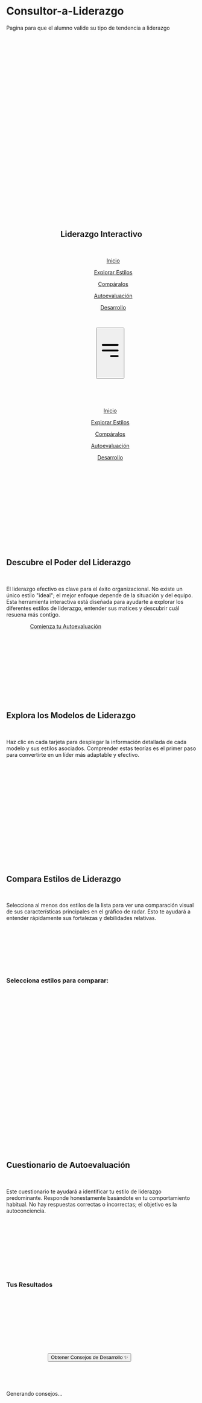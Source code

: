 # Consultor-a-Liderazgo
Pagina para que el alumno valide su tipo de tendencia a liderazgo
<!DOCTYPE html>

<html lang="es" class="scroll-smooth">

<head>

    <meta charset="UTF-8">

    <meta name="viewport" content="width=device-width, initial-scale=1.0">

    <title>Explorador Interactivo de Estilos de Liderazgo</title>

    <script src="https://cdn.tailwindcss.com"></script>

    <script src="https://cdn.jsdelivr.net/npm/chart.js"></script>

    <link rel="preconnect" href="https://fonts.googleapis.com">

    <link rel="preconnect" href="https://fonts.gstatic.com" crossorigin>

    <link href="https://fonts.googleapis.com/css2?family=Inter:wght@400;600;700&display=swap" rel="stylesheet">

    <!-- Chosen Palette: Calm Authority -->

    <!-- Application Structure Plan: La aplicación está diseñada como una SPA de varias secciones con una barra de navegación fija para facilitar el acceso no lineal. La estructura es: 1) Inicio: Una bienvenida y resumen. 2) Explorar Estilos: Un diseño de tarjetas interactivas para descubrir cada modelo de liderazgo, evitando la sobrecarga de información. 3) Compáralos: Una herramienta de comparación visual con un gráfico de radar dinámico para analizar las diferencias clave, superando una tabla estática. 4) Autoevaluación: Una implementación interactiva del cuestionario del informe con resultados visuales (gráficos de barras) para una autocomprensión inmediata. 5) Desarrollo: Consejos prácticos presentados en un formato de acordeón para una fácil digestión. Esta arquitectura transforma el informe lineal en una herramienta de aprendizaje experiencial, guiando al usuario desde el conocimiento general hasta la autoevaluación y el desarrollo personal de una manera lógica e intuitiva. -->

    <!-- Visualization & Content Choices: 1) Modelos de Liderazgo -> Goal: Informar/Explorar -> Viz: Tarjetas interactivas (HTML/CSS) que revelan contenido detallado -> Interaction: Click para expandir -> Justification: Presentación limpia y organizada. 2) Comparación de Estilos -> Goal: Comparar/Analizar -> Viz: Gráfico de Radar (Chart.js) -> Interaction: Selección de estilos mediante checkboxes para actualizar el gráfico dinámicamente -> Justification: El radar permite una comparación multidimensional instantánea (control, autonomía, etc.), que es más perspicaz que una tabla. 3) Cuestionario SAIF -> Goal: Autoevaluación -> Viz: Formulario interactivo y Gráfico de Barras de resultados (Chart.js) -> Interaction: El usuario responde y presiona un botón para ver sus puntuaciones visualizadas -> Justification: Convierte un test estático en una experiencia personalizada y atractiva, con resultados fáciles de interpretar. 4) Rejilla de Blake y Mouton -> Goal: Organizar/Explicar -> Viz: Rejilla 2x2 interactiva (HTML/CSS) -> Interaction: Hover para ver tooltip, Click para ver detalle -> Justification: Una representación visual-espacial es superior al texto para explicar un modelo bidimensional. -->

    <!-- CONFIRMATION: NO SVG graphics used. NO Mermaid JS used. -->

    <style>

        body {

            font-family: 'Inter', sans-serif;

            background-color: #FDFBF7;

            color: #2c3e50;

        }

        .chart-container {

            position: relative;

            width: 100%;

            max-width: 600px;

            margin-left: auto;

            margin-right: auto;

            height: 400px;

            max-height: 50vh;

        }

        @media (min-width: 768px) {

            .chart-container {

                height: 500px;

            }

        }

        .nav-link {

            transition: color 0.3s, border-bottom-color 0.3s;

            border-bottom: 2px solid transparent;

        }

        .nav-link:hover, .nav-link.active {

            color: #b49b6b;

            border-bottom-color: #b49b6b;

        }

        .btn-primary {

            background-color: #2c3e50;

            color: #FDFBF7;

            transition: background-color 0.3s;

        }

        .btn-primary:hover {

            background-color: #3e5670;

        }

        .card {

            background-color: #FFFFFF;

            border: 1px solid #e0e0e0;

            transition: transform 0.3s, box-shadow 0.3s;

        }

        .card:hover {

            transform: translateY(-5px);

            box-shadow: 0 10px 20px rgba(0,0,0,0.08);

        }

        .blake-mouton-grid-item {

            border: 2px solid #e0e0e0;

            transition: background-color 0.3s, border-color 0.3s;

        }

        .blake-mouton-grid-item:hover {

            background-color: #f0f5f9;

            border-color: #b49b6b;

        }

    </style>

</head>

<body class="antialiased">



    <header id="main-header" class="bg-white/80 backdrop-blur-md shadow-sm sticky top-0 z-50">

        <nav class="container mx-auto px-6 py-4 flex justify-between items-center">

            <h1 class="text-xl md:text-2xl font-bold text-gray-800">Liderazgo Interactivo</h1>

            <div class="hidden md:flex items-center space-x-6">

                <a href="#inicio" class="nav-link px-2 py-1">Inicio</a>

                <a href="#explorar" class="nav-link px-2 py-1">Explorar Estilos</a>

                <a href="#comparar" class="nav-link px-2 py-1">Compáralos</a>

                <a href="#autoevaluacion" class="nav-link px-2 py-1">Autoevaluación</a>

                <a href="#desarrollo" class="nav-link px-2 py-1">Desarrollo</a>

            </div>

            <button id="mobile-menu-button" class="md:hidden focus:outline-none">

                <svg class="w-6 h-6" fill="none" stroke="currentColor" viewBox="0 0 24 24" xmlns="http://www.w3.org/2000/svg"><path stroke-linecap="round" stroke-linejoin="round" stroke-width="2" d="M4 6h16M4 12h16m-7 6h7"></path></svg>

            </button>

        </nav>

        <div id="mobile-menu" class="hidden md:hidden">

            <a href="#inicio" class="block py-2 px-6 text-sm hover:bg-gray-100">Inicio</a>

            <a href="#explorar" class="block py-2 px-6 text-sm hover:bg-gray-100">Explorar Estilos</a>

            <a href="#comparar" class="block py-2 px-6 text-sm hover:bg-gray-100">Compáralos</a>

            <a href="#autoevaluacion" class="block py-2 px-6 text-sm hover:bg-gray-100">Autoevaluación</a>

            <a href="#desarrollo" class="block py-2 px-6 text-sm hover:bg-gray-100">Desarrollo</a>

        </div>

    </header>



    <main>

        <section id="inicio" class="py-20 bg-white">

            <div class="container mx-auto px-6 text-center">

                <h2 class="text-4xl font-bold mb-4">Descubre el Poder del Liderazgo</h2>

                <p class="text-lg text-gray-600 max-w-3xl mx-auto mb-8">El liderazgo efectivo es clave para el éxito organizacional. No existe un único estilo "ideal"; el mejor enfoque depende de la situación y del equipo. Esta herramienta interactiva está diseñada para ayudarte a explorar los diferentes estilos de liderazgo, entender sus matices y descubrir cuál resuena más contigo.</p>

                <a href="#autoevaluacion" class="btn-primary font-bold py-3 px-8 rounded-full inline-block">Comienza tu Autoevaluación</a>

            </div>

        </section>



        <section id="explorar" class="py-20">

            <div class="container mx-auto px-6">

                <div class="text-center mb-12">

                    <h2 class="text-3xl font-bold">Explora los Modelos de Liderazgo</h2>

                    <p class="text-md text-gray-600 max-w-2xl mx-auto mt-2">Haz clic en cada tarjeta para desplegar la información detallada de cada modelo y sus estilos asociados. Comprender estas teorías es el primer paso para convertirte en un líder más adaptable y efectivo.</p>

                </div>

                <div id="styles-container" class="space-y-8"></div>

            </div>

        </section>

       

        <section id="comparar" class="py-20 bg-white">

            <div class="container mx-auto px-6">

                <div class="text-center mb-12">

                    <h2 class="text-3xl font-bold">Compara Estilos de Liderazgo</h2>

                    <p class="text-md text-gray-600 max-w-2xl mx-auto mt-2">Selecciona al menos dos estilos de la lista para ver una comparación visual de sus características principales en el gráfico de radar. Esto te ayudará a entender rápidamente sus fortalezas y debilidades relativas.</p>

                </div>

                <div class="flex flex-col md:flex-row gap-8">

                    <div id="comparison-options" class="w-full md:w-1/3">

                        <h3 class="font-bold mb-4 text-lg">Selecciona estilos para comparar:</h3>

                        <div class="space-y-2"></div>

                    </div>

                    <div class="w-full md:w-2/3">

                         <div class="chart-container">

                            <canvas id="comparison-chart"></canvas>

                        </div>

                    </div>

                </div>

            </div>

        </section>



        <section id="autoevaluacion" class="py-20">

            <div class="container mx-auto px-6">

                 <div class="text-center mb-12">

                    <h2 class="text-3xl font-bold">Cuestionario de Autoevaluación</h2>

                    <p class="text-md text-gray-600 max-w-2xl mx-auto mt-2">Este cuestionario te ayudará a identificar tu estilo de liderazgo predominante. Responde honestamente basándote en tu comportamiento habitual. No hay respuestas correctas o incorrectas; el objetivo es la autoconciencia.</p>

                </div>

                <div class="max-w-4xl mx-auto">

                    <div id="questionnaire-form" class="bg-white p-8 rounded-xl shadow-md"></div>

                    <div id="results-section" class="hidden mt-12">

                        <h3 class="text-2xl font-bold text-center mb-6">Tus Resultados</h3>

                         <div class="bg-white p-8 rounded-xl shadow-md">

                            <div class="chart-container h-80 max-h-[40vh]">

                                <canvas id="results-chart"></canvas>

                            </div>

                            <div id="results-interpretation" class="mt-8 space-y-4"></div>

                            <button id="get-llm-advice-button" class="btn-primary font-bold py-3 px-8 rounded-full inline-block mt-8 w-full">Obtener Consejos de Desarrollo ✨</button>

                            <div id="llm-development-advice" class="mt-8 p-4 bg-gray-50 rounded-lg hidden">

                                <p class="text-gray-600 text-center" id="llm-advice-text">Generando consejos...</p>

                            </div>

                        </div>

                    </div>

                </div>

            </div>

        </section>



        <section id="desarrollo" class="py-20 bg-white">

             <div class="container mx-auto px-6">

                <div class="text-center mb-12">

                    <h2 class="text-3xl font-bold">Claves para el Desarrollo del Liderazgo</h2>

                    <p class="text-md text-gray-600 max-w-2xl mx-auto mt-2">Identificar tu estilo es solo el comienzo. Un liderazgo efectivo requiere un desarrollo continuo. Aquí tienes estrategias prácticas que puedes implementar para mejorar tus habilidades y adaptarte a cualquier desafío.</p>

                </div>

                <div id="development-container" class="max-w-3xl mx-auto space-y-4"></div>

            </div>

        </section>

    </main>



    <footer class="bg-gray-800 text-white py-8">

        <div class="container mx-auto px-6 text-center">

            <p>&copy; 2025 Explorador de Liderazgo Interactivo. Creado a partir del informe de investigación.</p>

            <p class="text-sm text-gray-400 mt-2">Todos los contenidos se basan en el "Reporte Exhaustivo sobre Estilos de Liderazgo y Herramienta de Autoevaluación".</p>

        </div>

    </footer>



    <script>

        document.addEventListener('DOMContentLoaded', function() {

           

            const data = {

                leadershipModels: [

                    {

                        title: "Estilos Basados en la Autoridad",

                        description: "Estos estilos se diferencian por el grado de control que el líder ejerce sobre la toma de decisiones. Representan un espectro desde el control total hasta la autonomía completa del equipo.",

                        styles: [

                            { name: "Autocrático", content: "<strong>Características:</strong> El líder toma todas las decisiones de forma unilateral, centralizando el poder. La comunicación es descendente y no se busca el consenso.<br><strong>Ventajas:</strong> Toma de decisiones rápida y eficiente, especialmente en crisis. Claridad en las directrices.<br><strong>Desventajas:</strong> Reduce la motivación, creatividad y autonomía del equipo. Puede generar un ambiente de trabajo tenso.<br><strong>Ideal para:</strong> Situaciones de emergencia, equipos sin experiencia o tareas que requieren una ejecución precisa y rápida." },

                            { name: "Democrático", content: "<strong>Características:</strong> El líder fomenta la participación del equipo en la toma de decisiones. Se valoran las ideas y la comunicación es bidireccional.<br><strong>Ventajas:</strong> Aumenta el compromiso, la satisfacción y la innovación. Genera un mejor clima laboral.<br><strong>Desventajas:</strong> El proceso de decisión puede ser más lento. Requiere habilidad para gestionar desacuerdos.<br><strong>Ideal para:</strong> Definir estrategias a largo plazo, resolver problemas complejos y en equipos con expertos maduros." },

                            { name: "Laissez-Faire (Dejar hacer)", content: "<strong>Características:</strong> El líder delega casi toda la autoridad en el equipo, interviniendo mínimamente. Otorga total libertad y autonomía.<br><strong>Ventajas:</strong> Fomenta al máximo la creatividad y la responsabilidad individual. Alta satisfacción en equipos auto-gestionados.<br><strong>Desventajas:</strong> Riesgo de caos, falta de dirección y baja productividad si el equipo no es maduro o proactivo. Puede haber falta de responsabilidad.<br><strong>Ideal para:</strong> Equipos de alto rendimiento, compuestos por expertos altamente cualificados y motivados." }

                        ]

                    },

                    {

                        title: "Estilos Orientados a la Conducta",

                        description: "Estos modelos no se centran en la autoridad, sino en los comportamientos observables del líder, principalmente en su enfoque hacia las tareas o hacia las personas.",

                        content: `<div class="mt-6">

                            <h4 class="font-bold text-lg mb-4 text-center">La Rejilla Gerencial de Blake y Mouton</h4>

                            <p class="text-center text-sm text-gray-500 mb-4">Este modelo mapea el liderazgo en dos ejes: preocupación por las personas (vertical) y por las tareas (horizontal). Haz clic en un cuadrante para ver el detalle.</p>

                            <div class="relative max-w-lg mx-auto aspect-square">

                                <div class="absolute bottom-0 left-0 right-0 text-center font-semibold p-2">Preocupación por las Tareas →</div>

                                <div class="absolute top-0 bottom-0 left-0 text-center font-semibold p-2" style="writing-mode: vertical-rl; transform: rotate(180deg);">Preocupación por las Personas →</div>

                                <div class="grid grid-cols-2 grid-rows-2 w-full h-full pt-10 pl-10">

                                    <div data-style="Country Club" class="blake-mouton-grid-item flex items-center justify-center p-4 text-center cursor-pointer"><span>1.9<br>Club Social</span></div>

                                    <div data-style="Team Leader" class="blake-mouton-grid-item flex items-center justify-center p-4 text-center cursor-pointer font-bold bg-teal-50"><span>9.9<br>Líder de Equipo</span></div>

                                    <div data-style="Impoverished" class="blake-mouton-grid-item flex items-center justify-center p-4 text-center cursor-pointer"><span>1.1<br>Liderazgo Ajeno</span></div>

                                    <div data-style="Authoritarian" class="blake-mouton-grid-item flex items-center justify-center p-4 text-center cursor-pointer"><span>9.1<br>Autoritario</span></div>

                                </div>

                                  <div data-style="Middle of the Road" class="absolute top-1/2 left-1/2 -translate-x-1/2 -translate-y-1/2 w-1/3 h-1/3 blake-mouton-grid-item flex items-center justify-center p-2 text-center cursor-pointer bg-gray-100"><span>5.5<br>Intermedio</span></div>

                            </div>

                            <div id="blake-mouton-detail" class="mt-6 p-4 bg-gray-50 rounded-lg text-sm transition-opacity duration-300 opacity-0"></div>

                        </div>`

                    },

                    {

                        title: "Enfoques Situacionales y de Contingencia",

                        description: "La premisa central es que no hay un único estilo de liderazgo 'mejor'. La efectividad depende de la situación, especialmente de la madurez y preparación de los miembros del equipo.",

                        styles: [

                            { name: "Liderazgo Situacional (Hersey-Blanchard)", content: "Este modelo sugiere adaptar el estilo de liderazgo (combinando comportamiento de tarea y de relación) al nivel de desarrollo del colaborador para una tarea específica.<br><br><strong>E1 - Dirigir:</strong> Alta tarea, baja relación. Para colaboradores con baja competencia y bajo compromiso.<br><strong>E2 - Persuadir/Entrenar:</strong> Alta tarea, alta relación. Para colaboradores con algo de competencia pero bajo compromiso.<br><strong>E3 - Participar/Apoyar:</strong> Baja tarea, alta relación. Para colaboradores con alta competencia pero compromiso variable o falta de confianza.<br><strong>E4 - Delegar:</strong> Baja tarea, baja relación. Para colaboradores con alta competencia y alto compromiso." }

                        ]

                    },

                    {

                        title: "Estilos Modernos de Influencia",

                        description: "Estos estilos se enfocan en cómo el líder motiva a sus seguidores y en la naturaleza de la relación que construye con ellos para alcanzar objetivos.",

                        styles: [

                            { name: "Transformacional", content: "<strong>Características:</strong> Inspira y motiva al equipo a lograr resultados extraordinarios, a menudo superando sus propios intereses por el bien del grupo. Fomenta la innovación y el desarrollo personal.<br><strong>Ventajas:</strong> Aumenta significativamente el rendimiento, la productividad y la retención de talento. Fomenta una cultura de crecimiento.<br><strong>Desventajas:</strong> Puede crear dependencia del carisma del líder. Requiere una gran energía y visión.<br><strong>Ideal para:</strong> Industrias dinámicas y cambiantes que requieren innovación constante, como la tecnología." },

                            { name: "Transaccional", content: "<strong>Características:</strong> Se basa en un intercambio de recompensas por rendimiento. El líder clarifica roles y tareas, y utiliza premios y castigos para motivar.<br><strong>Ventajas:</strong> Es muy efectivo para lograr objetivos a corto plazo y asegurar la consistencia en los procesos.<br><strong>Desventajas:</strong> Puede limitar la creatividad y la iniciativa más allá de lo estrictamente requerido. Menos inspirador.<br><strong>Ideal para:</strong> Entornos altamente estructurados donde la consistencia y el cumplimiento de procedimientos son cruciales, como la manufactura." },

                            { name: "Coach", content: "<strong>Características:</strong> Actúa como un facilitador que ayuda a los miembros del equipo a descubrir y desarrollar su potencial. Se centra en el crecimiento a largo plazo.<br><strong>Ventajas:</strong> Crea un ambiente altamente motivador y desarrolla habilidades clave en el equipo.<br><strong>Desventajas:</strong> Requiere mucho tiempo y paciencia por parte del líder. No es efectivo si el colaborador no es receptivo.<br><strong>Ideal para:</strong> Desarrollo de talento y en equipos que buscan un crecimiento profesional continuo." },

                             { name: "Mentor", content: "<strong>Características:</strong> El líder es un ejemplo a seguir que guía y comparte su experiencia y conocimientos para promover el potencial de los demás.<br><strong>Ventajas:</strong> Facilita el cumplimiento de objetivos y acelera la integración de nuevos miembros.<br><strong>Desventajas:</strong> La observación continua puede generar estrés. Un enfoque excesivo en los resultados puede limitar la creatividad.<br><strong>Ideal para:</strong> Procesos de gestión del talento y para la rápida inclusión de nuevos colaboradores en la organización." }

                        ]

                    },

                ],

                blakeMoutonStyles: {

                    "Impoverished": "<strong>1.1 - Liderazgo Ajeno (Empobrecido):</strong> El líder muestra bajo interés tanto en las personas como en las tareas. Delega al máximo y evita tomar responsabilidades. El resultado es a menudo la desorganización y la insatisfacción.",

                    "Country Club": "<strong>1.9 - Club Social:</strong> Alta preocupación por las personas y baja por las tareas. El líder crea un ambiente cómodo y amigable, pero a expensas de la productividad y los resultados.",

                    "Authoritarian": "<strong>9.1 - Autoritario (Producir o Perecer):</strong> Alta preocupación por las tareas y baja por las personas. El líder se enfoca exclusivamente en la eficiencia y los resultados, a menudo tratando a los empleados como meros instrumentos.",

                    "Team Leader": "<strong>9.9 - Líder de Equipo:</strong> Alta preocupación tanto por las tareas como por las personas. Considerado el estilo más efectivo, fomenta el trabajo en equipo, el compromiso y la alta productividad a través de la confianza y el respeto mutuo.",

                    "Middle of the Road": "<strong>5.5 - Intermedio:</strong> El líder busca un equilibrio, conformándose con un rendimiento adecuado sin presionar demasiado. Evita el conflicto, pero rara vez alcanza la excelencia."

                },

                questionnaire: [

                    { q: "Los trabajadores necesitan supervisión de cerca, o probablemente no harían sus trabajos.", style: "autocratic" },

                    { q: "Los trabajadores quieren ser parte del proceso de tomar decisiones.", style: "democratic" },

                    { q: "En situaciones complicadas, los supervisores deberían permitir a los trabajadores resolver sus propios problemas.", style: "laissez-faire" },

                    { q: "Es justo decir que la mayoría de los trabajadores son perezosos.", style: "autocratic" },

                    { q: "Guiar a los trabajadores sin presión es la clave para ser un buen supervisor.", style: "democratic" },

                    { q: "El requisito de los líderes es no meterse con los trabajadores mientras realizan sus trabajos.", style: "laissez-faire" },

                    { q: "Por lo general, los supervisores deben premiar o castigar para motivar a los trabajadores a cumplir con los objetivos organizativos.", style: "autocratic" },

                    { q: "La mayoría de los trabajadores quieren comunicación frecuente y alentadora de parte de los supervisores.", style: "democratic" },

                    { q: "Por lo general, los líderes deberían permitir a los trabajadores evaluar sus propios trabajos.", style: "laissez-faire" },

                    { q: "La mayoría de los trabajadores se siente inseguro en sus trabajos y necesita instrucciones.", style: "autocratic" },

                    { q: "Los supervisores necesitan ayudar a los trabajadores a aceptar la responsabilidad de completar sus trabajos.", style: "democratic" },

                    { q: "Los supervisores deberían dar a los trabajadores la libertad de resolver los problemas por sí mismos.", style: "laissez-faire" },

                    { q: "El supervisor es el juez de logros para los miembros de cuadrillas (grupo de trabajadores).", style: "autocratic" },

                    { q: "El trabajo del supervisor es ayudar a los trabajadores con sus “pasiones”.", style: "democratic" },

                    { q: "En la mayoría de las situaciones, los trabajadores prefieren pocas sugerencias de sus supervisores.", style: "laissez-faire" },

                    { q: "Los supervisores eficaces dan instrucciones y aclaran los procedimientos.", style: "autocratic" },

                    { q: "Las personas son fundamentalmente competentes y si se les asigna una tarea, realizarán un buen trabajo.", style: "democratic" },

                    { q: "Por lo general, es mejor dejar a los trabajadores solos y permitirles que hagan sus trabajos.", style: "laissez-faire" }

                ],

                questionnaireInterpretation: {

                    autocratic: "<strong>Estilo Autocrático:</strong> Una puntuación alta sugiere una preferencia por el control, la dirección explícita y la toma de decisiones centralizada. Valoras la disciplina y crees que los resultados se logran mejor mediante la supervisión directa.",

                    democratic: "<strong>Estilo Democrático:</strong> Una puntuación alta indica una inclinación hacia la colaboración y la participación. Fomentas la comunicación abierta y buscas construir compromiso al involucrar a los trabajadores en las decisiones.",

                    "laissez-faire": "<strong>Estilo Laissez-Faire:</strong> Una puntuación alta sugiere una fuerte creencia en la autonomía y autogestión del equipo. Prefieres delegar la autoridad y confías en la competencia de los trabajadores para lograr los objetivos."

                },

                comparisonData: {

                    labels: ['Control del Líder', 'Autonomía del Equipo', 'Foco en Tareas', 'Foco en Personas', 'Ritmo de Decisión', 'Fomento de Innovación'],

                    styles: {

                        'Autocrático': [9, 1, 9, 2, 9, 2],

                        'Democrático': [5, 7, 6, 8, 3, 8],

                        'Laissez-Faire': [1, 9, 3, 5, 5, 7],

                        'Transformacional': [6, 8, 8, 9, 6, 9],

                        'Transaccional': [7, 4, 8, 4, 7, 4],

                        'Coach': [4, 7, 5, 9, 4, 6],

                        'Mentor': [5, 6, 7, 8, 5, 7],

                    }

                },

                developmentStrategies: [

                    { title: "Establecer y Comunicar una Visión Clara", content: "Articula la visión y misión de la empresa de manera clara y motivadora para inspirar al equipo. Esto crea un sentido de pertenencia y motivación grupal." },

                    { title: "Fomentar la Comunicación Abierta", content: "Genera un ambiente donde todos los miembros del equipo se sientan cómodos expresando sus ideas, opiniones y preocupaciones." },

                    { title: "Delegar Tareas Adecuadamente", content: "Identifica las fortalezas y habilidades individuales del equipo y asigna responsabilidades que se alineen con ellas, empoderando a los colaboradores." },

                    { title: "Ser un Ejemplo a Seguir", content: "Demuestra un comportamiento ético, profesional y coherente con los valores deseados, sirviendo de modelo para el equipo." },

                    { title: "Motivar y Reconocer los Logros", content: "Celebra y reconoce activamente los éxitos individuales y colectivos para mantener la moral y el compromiso." },

                    { title: "Fomentar el Desarrollo Personal y Profesional", content: "Apoya y brinda oportunidades continuas de capacitación, mentoría y desarrollo a los colaboradores." },

                    { title: "Promover la Retroalimentación Constructiva", content: "Genera un ambiente donde la retroalimentación sea bienvenida, tanto la que se da como la que se recibe, utilizando las críticas constructivas como una oportunidad para la mejora continua." }

                ]

            };

           

            const stylesContainer = document.getElementById('styles-container');

            data.leadershipModels.forEach(model => {

                const modelCard = document.createElement('div');

                modelCard.className = 'card rounded-xl overflow-hidden';

                let contentHTML = '';

                if(model.styles) {

                    contentHTML = model.styles.map(style => `

                        <div class="p-4 border-t border-gray-200">

                           <h4 class="font-bold text-lg text-gray-800">${style.name}</h4>

                           <p class="text-sm text-gray-600 mt-2">${style.content}</p>

                        </div>

                    `).join('');

                } else if(model.content) {

                     contentHTML = `<div class="p-6">${model.content}</div>`;

                }



                modelCard.innerHTML = `

                    <div class="p-6 cursor-pointer bg-white flex justify-between items-center">

                        <div>

                            <h3 class="text-xl font-bold">${model.title}</h3>

                            <p class="text-gray-500 text-sm mt-1">${model.description}</p>

                        </div>

                        <svg class="w-6 h-6 transition-transform transform" fill="none" stroke="currentColor" viewBox="0 0 24 24"><path stroke-linecap="round" stroke-linejoin="round" stroke-width="2" d="M19 9l-7 7-7-7"></path></svg>

                    </div>

                    <div class="hidden bg-gray-50/50">

                        ${contentHTML}

                    </div>

                `;

                stylesContainer.appendChild(modelCard);

            });



            stylesContainer.addEventListener('click', (e) => {

                const header = e.target.closest('.p-6.cursor-pointer');

                if (header) {

                    const content = header.nextElementSibling;

                    const icon = header.querySelector('svg');

                    content.classList.toggle('hidden');

                    icon.classList.toggle('rotate-180');

                }

            });



            const blakeMoutonGrid = document.querySelector('.blake-mouton-grid-item')?.parentElement;

            if (blakeMoutonGrid) {

                const detailBox = document.getElementById('blake-mouton-detail');

                blakeMoutonGrid.addEventListener('click', (e) => {

                    const item = e.target.closest('.blake-mouton-grid-item');

                    if(item) {

                        const styleKey = item.dataset.style;

                        detailBox.innerHTML = data.blakeMoutonStyles[styleKey];

                        detailBox.classList.remove('opacity-0');

                    }

                });

            }



            const comparisonOptionsContainer = document.querySelector('#comparison-options .space-y-2');

            const comparisonChartCanvas = document.getElementById('comparison-chart');

            let comparisonChart;

           

            function updateComparisonChart() {

                const selectedStyles = Array.from(comparisonOptionsContainer.querySelectorAll('input:checked')).map(input => input.value);

               

                if (comparisonChart) {

                    comparisonChart.data.datasets = selectedStyles.map((styleName, index) => {

                        const colors = ['rgba(44, 62, 80, 0.8)', 'rgba(180, 155, 107, 0.8)', 'rgba(26, 188, 156, 0.8)', 'rgba(52, 152, 219, 0.8)'];

                        return {

                            label: styleName,

                            data: data.comparisonData.styles[s
